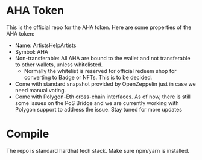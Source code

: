 # AHA Token

This is the official repo for the AHA token. Here are some properties of the AHA token:

- Name: ArtistsHelpArtists
- Symbol: AHA
- Non-transferable: All AHA are bound to the wallet and not transferable to other wallets, unless whitelisted.
  - Normally the whitelist is reserved for official redeem shop for converting to Badge or NFTs. This is to be decided.
- Come with standard snapshot provided by OpenZeppelin just in case we need manual voting.
- Come with Polygon-Eth cross-chain interfaces. As of now, there is still some issues on the PoS Bridge and we are currently working with Polygon support to address the issue. Stay tuned for more updates

# Compile

The repo is standard hardhat tech stack. Make sure npm/yarn is installed.

